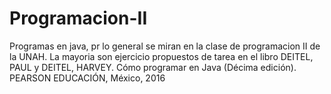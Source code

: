 # Programacion-II

Programas en java, pr lo general se miran en la clase de programacion II de la UNAH.
La mayoria son ejercicio propuestos de tarea en el libro DEITEL, PAUL y DEITEL, HARVEY. Cómo programar en Java (Décima edición). PEARSON EDUCACIÓN, México, 2016
